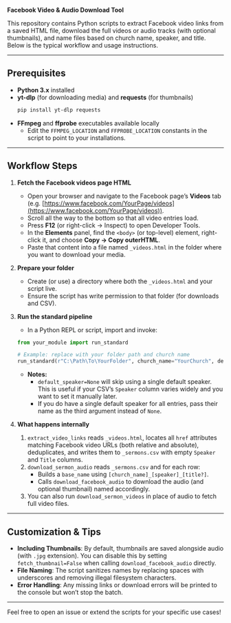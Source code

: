 **Facebook Video & Audio Download Tool**

This repository contains Python scripts to extract Facebook video links from a saved HTML file, download the full videos or audio tracks (with optional thumbnails), and name files based on church name, speaker, and title. Below is the typical workflow and usage instructions.

---

## Prerequisites

- **Python 3.x** installed
- **yt-dlp** (for downloading media) and **requests** (for thumbnails)
  ```bash
  pip install yt-dlp requests
  ```
- **FFmpeg** and **ffprobe** executables available locally
  - Edit the `FFMPEG_LOCATION` and `FFPROBE_LOCATION` constants in the script to point to your installations.

---

## Workflow Steps

1. **Fetch the Facebook videos page HTML**

   - Open your browser and navigate to the Facebook page’s **Videos** tab (e.g. [https://www.facebook.com/YourPage/videos](https://www.facebook.com/YourPage/videos)).
   - Scroll all the way to the bottom so that all video entries load.
   - Press **F12** (or right-click → Inspect) to open Developer Tools.
   - In the **Elements** panel, find the `<body>` (or top-level) element, right-click it, and choose **Copy → Copy outerHTML**.
   - Paste that content into a file named `_videos.html` in the folder where you want to download your media.

2. **Prepare your folder**

   - Create (or use) a directory where both the `_videos.html` and your script live.
   - Ensure the script has write permission to that folder (for downloads and CSV).

3. **Run the standard pipeline**

   - In a Python REPL or script, import and invoke:

   ```python
   from your_module import run_standard

   # Example: replace with your folder path and church name
   run_standard(r"C:\Path\To\YourFolder", church_name="YourChurch", default_speaker=None)
   ```

   - **Notes:**
     - `default_speaker=None` will skip using a single default speaker. This is useful if your CSV’s `Speaker` column varies widely and you want to set it manually later.
     - If you do have a single default speaker for all entries, pass their name as the third argument instead of `None`.

4. **What happens internally**

   1. `extract_video_links` reads `_videos.html`, locates all `href` attributes matching Facebook video URLs (both relative and absolute), deduplicates, and writes them to `_sermons.csv` with empty `Speaker` and `Title` columns.
   2. `download_sermon_audio` reads `_sermons.csv` and for each row:
      - Builds a `base_name` using `[church_name]_[speaker]_[title?]`.
      - Calls `download_facebook_audio` to download the audio (and optional thumbnail) named accordingly.
   3. You can also run `download_sermon_videos` in place of audio to fetch full video files.

---

## Customization & Tips

- **Including Thumbnails**: By default, thumbnails are saved alongside audio (with `.jpg` extension). You can disable this by setting `fetch_thumbnail=False` when calling `download_facebook_audio` directly.
- **File Naming**: The script sanitizes names by replacing spaces with underscores and removing illegal filesystem characters.
- **Error Handling**: Any missing links or download errors will be printed to the console but won’t stop the batch.

---

Feel free to open an issue or extend the scripts for your specific use cases!

